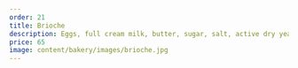 ```yaml
---
order: 21
title: Brioche
description: Eggs, full cream milk, butter, sugar, salt, active dry yeast.
price: 65
image: content/bakery/images/brioche.jpg
---
```

